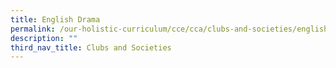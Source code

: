 ```yaml
---
title: English Drama
permalink: /our-holistic-curriculum/cce/cca/clubs-and-societies/english-drama/
description: ""
third_nav_title: Clubs and Societies
---
```

